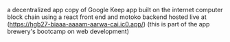 a decentralized app copy of Google Keep app built on the internet computer block chain using a react front end and motoko backend
hosted live at (https://hgb27-biaaa-aaaam-aarwa-cai.ic0.app/)
(this is part of the app brewery's bootcamp on web development)
